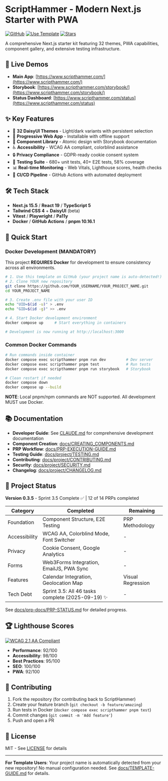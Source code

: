 # ScriptHammer - Modern Next.js Starter with PWA

[![GitHub](https://img.shields.io/badge/GitHub-Repository-blue)](https://github.com/TortoiseWolfe/ScriptHammer)
[![Use Template](https://img.shields.io/badge/Use%20this%20template-2ea44f?style=for-the-badge)](https://github.com/TortoiseWolfe/ScriptHammer/generate)
[![Stars](https://img.shields.io/github/stars/TortoiseWolfe/ScriptHammer?style=social)](https://github.com/TortoiseWolfe/ScriptHammer)

A comprehensive Next.js starter kit featuring 32 themes, PWA capabilities, component gallery, and extensive testing infrastructure.

## 🚀 Live Demos

- **Main App**: [https://www.scripthammer.com/](https://www.scripthammer.com/)
- **Storybook**: [https://www.scripthammer.com/storybook/](https://www.scripthammer.com/storybook/)
- **Status Dashboard**: [https://www.scripthammer.com/status](https://www.scripthammer.com/status)

## ✨ Key Features

- 🎨 **32 DaisyUI Themes** - Light/dark variants with persistent selection
- 📱 **Progressive Web App** - Installable with offline support
- 🧩 **Component Library** - Atomic design with Storybook documentation
- ♿ **Accessibility** - WCAG AA compliant, colorblind assistance
- 🔒 **Privacy Compliance** - GDPR-ready cookie consent system
- 🧪 **Testing Suite** - 680+ unit tests, 40+ E2E tests, 58% coverage
- 📊 **Real-time Monitoring** - Web Vitals, Lighthouse scores, health checks
- 🚀 **CI/CD Pipeline** - GitHub Actions with automated deployment

## 🛠️ Tech Stack

- **Next.js 15.5** / **React 19** / **TypeScript 5**
- **Tailwind CSS 4** + **DaisyUI** (beta)
- **Vitest** / **Playwright** / **Pa11y**
- **Docker** / **GitHub Actions** / **pnpm 10.16.1**

## 🚀 Quick Start

### Docker Development (MANDATORY)

This project **REQUIRES Docker** for development to ensure consistency across all environments.

```bash
# 1. Use this template on GitHub (your project name is auto-detected!)
# 2. Clone YOUR new repository
git clone https://github.com/YOUR_USERNAME/YOUR_PROJECT_NAME.git
cd YOUR_PROJECT_NAME

# 3. Create .env file with your user ID
echo "UID=$(id -u)" > .env
echo "GID=$(id -g)" >> .env

# 4. Start Docker development environment
docker compose up     # Start everything in containers

# Development is now running at http://localhost:3000
```

### Common Docker Commands

```bash
# Run commands inside container
docker compose exec scripthammer pnpm run dev         # Dev server
docker compose exec scripthammer pnpm test            # Run tests
docker compose exec scripthammer pnpm run storybook   # Storybook

# Clean restart if needed
docker compose down
docker compose up --build
```

**NOTE**: Local pnpm/npm commands are NOT supported. All development MUST use Docker.

## 📚 Documentation

- **Developer Guide**: See [CLAUDE.md](./CLAUDE.md) for comprehensive development documentation
- **Component Creation**: [docs/CREATING_COMPONENTS.md](./docs/CREATING_COMPONENTS.md)
- **PRP Workflow**: [docs/PRP-EXECUTION-GUIDE.md](./docs/PRP-EXECUTION-GUIDE.md)
- **Testing Guide**: [docs/project/TESTING.md](./docs/project/TESTING.md)
- **Contributing**: [docs/project/CONTRIBUTING.md](./docs/project/CONTRIBUTING.md)
- **Security**: [docs/project/SECURITY.md](./docs/project/SECURITY.md)
- **Changelog**: [docs/project/CHANGELOG.md](./docs/project/CHANGELOG.md)

## 🎯 Project Status

**Version 0.3.5** - Sprint 3.5 Complete ✅ | 12 of 14 PRPs completed

| Category      | Completed                                         | Remaining         |
| ------------- | ------------------------------------------------- | ----------------- |
| Foundation    | Component Structure, E2E Testing                  | PRP Methodology   |
| Accessibility | WCAG AA, Colorblind Mode, Font Switcher           | -                 |
| Privacy       | Cookie Consent, Google Analytics                  | -                 |
| Forms         | Web3Forms Integration, EmailJS, PWA Sync          | -                 |
| Features      | Calendar Integration, Geolocation Map             | Visual Regression |
| Tech Debt     | Sprint 3.5: All 46 tasks complete (2025-09-19) ✨ | -                 |

See [docs/prp-docs/PRP-STATUS.md](./docs/prp-docs/PRP-STATUS.md) for detailed progress.

## 🏆 Lighthouse Scores

[![WCAG 2.1 AA Compliant](https://img.shields.io/badge/WCAG%202.1-AA%20Compliant-success)](https://www.w3.org/WAI/WCAG21/quickref/)

- **Performance**: 92/100
- **Accessibility**: 98/100
- **Best Practices**: 95/100
- **SEO**: 100/100
- **PWA**: 92/100

## 🤝 Contributing

1. Fork the repository (for contributing back to ScriptHammer)
2. Create your feature branch (`git checkout -b feature/amazing`)
3. Run tests in Docker (`docker compose exec scripthammer pnpm test`)
4. Commit changes (`git commit -m 'Add feature'`)
5. Push and open a PR

## 📄 License

MIT - See [LICENSE](./LICENSE) for details

---

**For Template Users**: Your project name is automatically detected from your new repository! No manual configuration needed. See [docs/TEMPLATE-GUIDE.md](./docs/TEMPLATE-GUIDE.md) for details.
